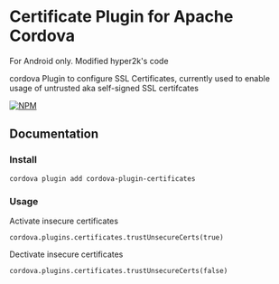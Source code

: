 # Certificate Plugin for Apache Cordova

For Android only. Modified hyper2k's code

cordova Plugin to configure SSL Certificates, currently used to enable usage of untrusted  aka self-signed SSL certifcates
 
[![NPM](https://nodei.co/npm/cordova-plugin-certificates.png)](https://nodei.co/npm/cordova-plugin-certificates/)


## Documentation

### Install

```
cordova plugin add cordova-plugin-certificates
```
### Usage

Activate insecure certificates
```
cordova.plugins.certificates.trustUnsecureCerts(true)
```

Dectivate insecure certificates
```
cordova.plugins.certificates.trustUnsecureCerts(false)
```


